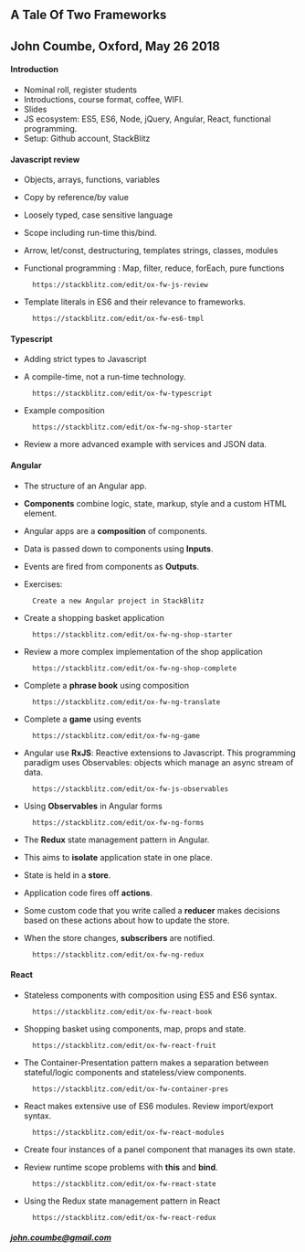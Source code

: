 ## A Tale Of Two Frameworks

## John Coumbe, Oxford, May 26 2018

#### Introduction

- Nominal roll, register students
- Introductions, course format, coffee, WIFI.
- Slides
- JS ecosystem: ES5, ES6, Node, jQuery, Angular, React, functional programming.
- Setup: Github account, StackBlitz

#### Javascript review

- Objects, arrays, functions, variables
- Copy by reference/by value
- Loosely typed, case sensitive language
- Scope including run-time this/bind.
- Arrow, let/const, destructuring, templates strings, classes, modules
- Functional programming : Map, filter, reduce, forEach, pure functions

		https://stackblitz.com/edit/ox-fw-js-review

- Template literals in ES6 and their relevance to frameworks.

		https://stackblitz.com/edit/ox-fw-es6-tmpl

#### Typescript

- Adding strict types to Javascript
- A compile-time, not a run-time technology.

		https://stackblitz.com/edit/ox-fw-typescript
		
- Example composition

		https://stackblitz.com/edit/ox-fw-ng-shop-starter
		
- Review a more advanced example with services and JSON data.

#### Angular

- The structure of an Angular app.
- **Components** combine logic, state, markup, style and a custom HTML element.
- Angular apps are a **composition** of components.
- Data is passed down to components using **Inputs**.
- Events are fired from components as **Outputs**.
- Exercises:

		Create a new Angular project in StackBlitz
		
- Create a shopping basket application

		https://stackblitz.com/edit/ox-fw-ng-shop-starter
		
- Review a more complex implementation of the shop application

		https://stackblitz.com/edit/ox-fw-ng-shop-complete

- Complete a **phrase book** using composition

		https://stackblitz.com/edit/ox-fw-ng-translate
	
- Complete a **game** using events

		https://stackblitz.com/edit/ox-fw-ng-game
				
- Angular use **RxJS**: Reactive extensions to Javascript. This programming paradigm uses Observables: objects which manage an async stream of data.

		https://stackblitz.com/edit/ox-fw-js-observables
		
- Using **Observables** in Angular forms

		https://stackblitz.com/edit/ox-fw-ng-forms
		
- The **Redux** state management pattern in Angular.
- This aims to **isolate** application state in one place.
- State is held in a **store**.
- Application code fires off **actions**.
- Some custom code that you write called a **reducer** makes decisions based on these actions about how to update the store.
- When the store changes, **subscribers** are notified. 

		https://stackblitz.com/edit/ox-fw-ng-redux

#### React

- Stateless components with composition using ES5 and ES6 syntax.

		https://stackblitz.com/edit/ox-fw-react-book
		
- Shopping basket using components, map, props and state.

		https://stackblitz.com/edit/ox-fw-react-fruit

- The Container-Presentation pattern makes a separation between stateful/logic components and stateless/view components.

		https://stackblitz.com/edit/ox-fw-container-pres
		
- React makes extensive use of ES6 modules. Review import/export syntax.

		https://stackblitz.com/edit/ox-fw-react-modules
		
- Create four instances of a panel component that manages its own state.
- Review runtime scope problems with **this** and **bind**.

		https://stackblitz.com/edit/ox-fw-react-state
		
- Using the Redux state management pattern in React

		https://stackblitz.com/edit/ox-fw-react-redux
		
##### john.coumbe@gmail.com